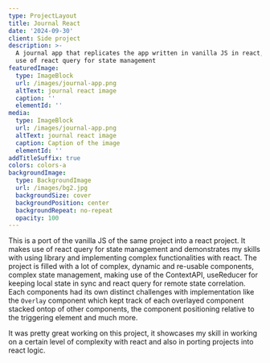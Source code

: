 ```yaml
---
type: ProjectLayout
title: Journal React
date: '2024-09-30'
client: Side project
description: >-
  A journal app that replicates the app written in vanilla JS in react, making
  use of react query for state management
featuredImage:
  type: ImageBlock
  url: /images/journal-app.png
  altText: journal react image
  caption: ''
  elementId: ''
media:
  type: ImageBlock
  url: /images/journal-app.png
  altText: journal react image
  caption: Caption of the image
  elementId: ''
addTitleSuffix: true
colors: colors-a
backgroundImage:
  type: BackgroundImage
  url: /images/bg2.jpg
  backgroundSize: cover
  backgroundPosition: center
  backgroundRepeat: no-repeat
  opacity: 100
---
```

This is a port of the vanilla JS of the same project into a react project. It makes use of react query for state management and demonstrates my skills with using library and implementing complex functionalities with react. The project is filled with a lot of complex, dynamic and re-usable components, complex state management, making use of the ContextAPI, useReducer for keeping local state in sync and react query for remote state correlation. Each components had its own distinct challenges with implementation like the `Overlay` component which kept track of each overlayed component stacked ontop of other components, the component positioning relative to the triggering element and much more.

It was pretty great working on this project, it showcases my skill in working on a certain level of complexity with react and also in porting projects into react logic.
